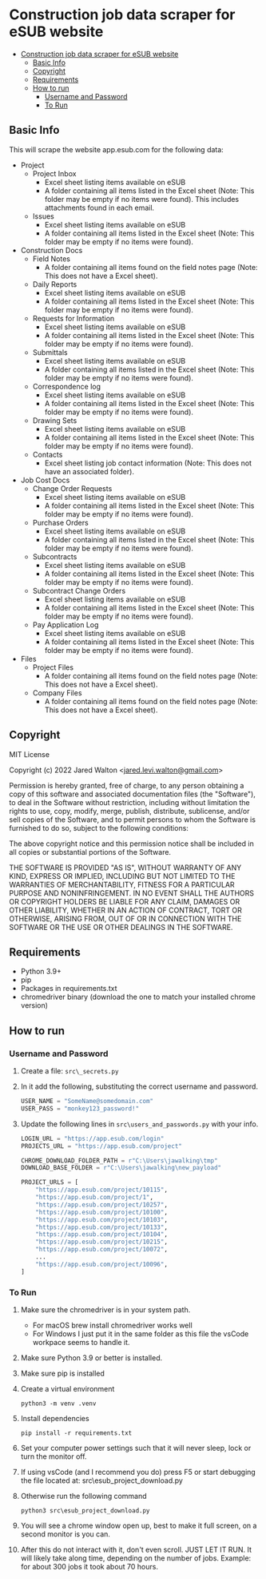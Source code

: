 # Construction job data scraper for eSUB website

- [Construction job data scraper for eSUB website](#construction-job-data-scraper-for-esub-website)
  - [Basic Info](#basic-info)
  - [Copyright](#copyright)
  - [Requirements](#requirements)
  - [How to run](#how-to-run)
    - [Username and Password](#username-and-password)
    - [To Run](#to-run)

## Basic Info

This will scrape the website app.esub.com for the following data:

- Project
  - Project Inbox
    - Excel sheet listing items available on eSUB
    - A folder containing all items listed in the Excel sheet (Note: This folder may be empty if no items were found). This includes attachments found in each email.
  - Issues
    - Excel sheet listing items available on eSUB
    - A folder containing all items listed in the Excel sheet (Note: This folder may be empty if no items were found).
- Construction Docs
  - Field Notes
    - A folder containing all items found on the field notes page (Note: This does not have a Excel sheet).
  - Daily Reports
    - Excel sheet listing items available on eSUB
    - A folder containing all items listed in the Excel sheet (Note: This folder may be empty if no items were found).
  - Requests for Information
    - Excel sheet listing items available on eSUB
    - A folder containing all items listed in the Excel sheet (Note: This folder may be empty if no items were found).
  - Submittals
    - Excel sheet listing items available on eSUB
    - A folder containing all items listed in the Excel sheet (Note: This folder may be empty if no items were found).
  - Correspondence log
    - Excel sheet listing items available on eSUB
    - A folder containing all items listed in the Excel sheet (Note: This folder may be empty if no items were found).
  - Drawing Sets
    - Excel sheet listing items available on eSUB
    - A folder containing all items listed in the Excel sheet (Note: This folder may be empty if no items were found).
  - Contacts
    - Excel sheet listing job contact information (Note: This does not have an associated folder).
- Job Cost Docs
  - Change Order Requests
    - Excel sheet listing items available on eSUB
    - A folder containing all items listed in the Excel sheet (Note: This folder may be empty if no items were found).
  - Purchase Orders
    - Excel sheet listing items available on eSUB
    - A folder containing all items listed in the Excel sheet (Note: This folder may be empty if no items were found).
  - Subcontracts
    - Excel sheet listing items available on eSUB
    - A folder containing all items listed in the Excel sheet (Note: This folder may be empty if no items were found).
  - Subcontract Change Orders
    - Excel sheet listing items available on eSUB
    - A folder containing all items listed in the Excel sheet (Note: This folder may be empty if no items were found).
  - Pay Application Log
    - Excel sheet listing items available on eSUB
    - A folder containing all items listed in the Excel sheet (Note: This folder may be empty if no items were found).
- Files
  - Project Files
    - A folder containing all items found on the field notes page (Note: This does not have a Excel sheet).
  - Company Files
    - A folder containing all items found on the field notes page (Note: This does not have a Excel sheet).

## Copyright

MIT License

Copyright (c) 2022 Jared Walton <[jared.levi.walton@gmail.com](jared.levi.walton@gmail.com)>

Permission is hereby granted, free of charge, to any person obtaining a copy
of this software and associated documentation files (the "Software"), to deal
in the Software without restriction, including without limitation the rights
to use, copy, modify, merge, publish, distribute, sublicense, and/or sell
copies of the Software, and to permit persons to whom the Software is
furnished to do so, subject to the following conditions:

The above copyright notice and this permission notice shall be included in all
copies or substantial portions of the Software.

THE SOFTWARE IS PROVIDED "AS IS", WITHOUT WARRANTY OF ANY KIND, EXPRESS OR
IMPLIED, INCLUDING BUT NOT LIMITED TO THE WARRANTIES OF MERCHANTABILITY,
FITNESS FOR A PARTICULAR PURPOSE AND NONINFRINGEMENT. IN NO EVENT SHALL THE
AUTHORS OR COPYRIGHT HOLDERS BE LIABLE FOR ANY CLAIM, DAMAGES OR OTHER
LIABILITY, WHETHER IN AN ACTION OF CONTRACT, TORT OR OTHERWISE, ARISING FROM,
OUT OF OR IN CONNECTION WITH THE SOFTWARE OR THE USE OR OTHER DEALINGS IN THE
SOFTWARE.

## Requirements

- Python 3.9+  
- pip
- Packages in requirements.txt
- chromedriver binary (download the one to match your installed chrome version)

## How to run

### Username and Password

1. Create a file: ```src\_secrets.py```
2. In it add the following, substituting the correct username and password.

    ```python
    USER_NAME = "SomeName@somedomain.com"
    USER_PASS = "monkey123_password!"
    ```

3. Update the following lines in ```src\users_and_passwords.py``` with your info.

    ```python
    LOGIN_URL = "https://app.esub.com/login"
    PROJECTS_URL = "https://app.esub.com/project"

    CHROME_DOWNLOAD_FOLDER_PATH = r"C:\Users\jawalking\tmp"
    DOWNLOAD_BASE_FOLDER = r"C:\Users\jawalking\new_payload"

    PROJECT_URLS = [
        "https://app.esub.com/project/10115",
        "https://app.esub.com/project/1",
        "https://app.esub.com/project/10257",
        "https://app.esub.com/project/10100",
        "https://app.esub.com/project/10103",
        "https://app.esub.com/project/10133",
        "https://app.esub.com/project/10104",
        "https://app.esub.com/project/10215",
        "https://app.esub.com/project/10072",
        ...
        "https://app.esub.com/project/10096",
    ]
    ```

### To Run

1. Make sure the chromedriver is in your system path.
    - For macOS brew install chromedriver works well
    - For Windows I just put it in the same folder as this file the vsCode workpace seems to handle it.
2. Make sure Python 3.9 or better is installed.
3. Make sure pip is installed
4. Create a virtual environment

    ```shell
    python3 -m venv .venv
    ```

5. Install dependencies

    ```shell
    pip install -r requirements.txt
    ```

6. Set your computer power settings such that it will never sleep, lock or turn the monitor off.
7. If using vsCode (and I recommend you do) press F5 or start debugging the file located at: src\esub_project_download.py
8. Otherwise run the following command

    ```shell
    python3 src\esub_project_download.py
    ```

9. You will see a chrome window open up, best to make it full screen, on a second monitor is you can.
10. After this do not interact with it, don't even scroll. JUST LET IT RUN. It will likely take along time, depending on the number of jobs. Example: for about 300 jobs it took about 70 hours.
